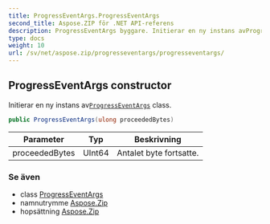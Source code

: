 ```yaml
---
title: ProgressEventArgs.ProgressEventArgs
second_title: Aspose.ZIP för .NET API-referens
description: ProgressEventArgs byggare. Initierar en ny instans avProgressEventArgs class.
type: docs
weight: 10
url: /sv/net/aspose.zip/progresseventargs/progresseventargs/
---
```

## ProgressEventArgs constructor

Initierar en ny instans av[`ProgressEventArgs`](../) class.

```csharp
public ProgressEventArgs(ulong proceededBytes)
```

| Parameter | Typ | Beskrivning |
| --- | --- | --- |
| proceededBytes | UInt64 | Antalet byte fortsatte. |

### Se även

* class [ProgressEventArgs](../)
* namnutrymme [Aspose.Zip](../../progresseventargs/)
* hopsättning [Aspose.Zip](../../../)


